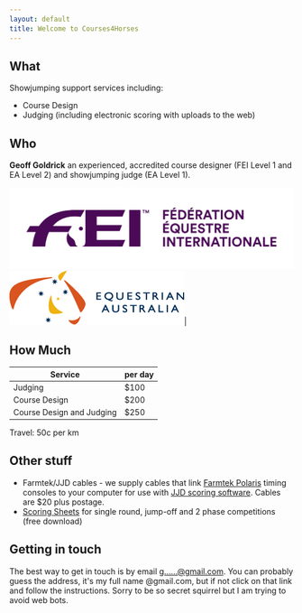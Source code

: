 ```yaml
---
layout: default
title: Welcome to Courses4Horses
---
```

## What

Showjumping support services including:

* Course Design
* Judging (including electronic scoring with uploads to the web)

## Who 

**Geoff Goldrick** an experienced, accredited course designer (FEI Level 1 and EA Level 2) and showjumping judge (EA Level 1).


![FEI Logo](assets/images/FEI_Logo.png) ![EA Logo](assets/images/EA_logo.png)|


## How Much

| **Service** | **per day** |
|-----|-----|
| Judging | $100 |
| Course Design | $200 |
| Course Design and Judging | $250 |

Travel: 50c per km

## Other stuff

* Farmtek/JJD cables - we supply cables that link [Farmtek Polaris](https://farmtek.net/polaris.html) timing consoles to your computer for use with [JJD scoring software](http://equussentials.com/software/default.html). Cables are $20 plus postage.
* <a href="assets/downloads/C4H_judging_sheets.pdf" target="_blank">Scoring Sheets</a> for single round, jump-off and 2 phase competitions (free download)

## Getting in touch
The best way to get in touch is by email <a href="https://mailhide.io/e/3Y8Bp043" onclick="popup=window.open('https://mailhide.io/e/3Y8Bp043','mailhidepopup','width=580,height=635'); return false;">g......@gmail.com</a>. You can probably guess the address, it's my full name @gmail.com, but if not click on that link and follow the instructions. Sorry to be so secret squirrel but I am trying to avoid web bots.

 
